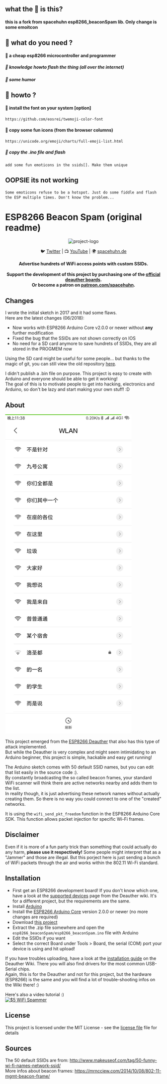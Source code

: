 ## what the 🖕 is this?
#### this is a fork from spacehuhn esp8266_beaconSpam lib. Only change is some emoitcon 

 ## 🤨 what do you need ?
#### 🤨 a cheap esp8266 microcontroller and programmer
##### 🤨 knowledge howto flash the thing (all over the internet) 
##### 🤨 some humor

## 🙉 howto ?
#### 🙉 install the font on your system [option]
```
https://github.com/eosrei/twemoji-color-font
```
#### 🙉 copy some fun icons (from the browser columns)
```
https://unicode.org/emoji/charts/full-emoji-list.html
```
##### 🤨 copy the .ino file and flash 
```
add some fun emoticons in the ssids[]. Make them unique
```

##  OOPSIE its not working 
```
Some emoticons refuse to be a hotspot. Just do some fiddle and flash the ESP multiple times. Don't know the problem...
```


# ESP8266 Beacon Spam (original readme)

<p align="center"><img alt="project-logo" width="300" src="https://raw.githubusercontent.com/spacehuhn/esp8266_beaconSpam/master/img/beacon_spam.png"></p>
 
<p align="center">
🐦 <a href="https://twitter.com/spacehuhn">Twitter</a>
| 📺 <a href="https://www.youtube.com/channel/UCFmjA6dnjv-phqrFACyI8tw">YouTube</a>
| 🌍 <a href="https://spacehuhn.de">spacehuhn.de</a><br/>
<br>
<b>Advertise hundrets of WiFi access points with custom SSIDs.<br>
<br>
Support the development of this project by purchasing one of the <a href="https://github.com/spacehuhn/esp8266_deauther/wiki/Supported-Devices">official deauther boards</a>.<br/>Or become a patron on <a href="https://patreon.com/spacehuhn" target="_blank">patreon.com/spacehuhn</a>.</b>
</p>

## Changes

I wrote the initial sketch in 2017 and it had some flaws.  
Here are the latest changes (06/2018):  
- Now works with ESP8266 Arduino Core v2.0.0 or newer without **any** further modification
- Fixed the bug that the SSIDs are not shown correctly on IOS
- No need for a SD card anymore to save hundrets of SSIDs, they are all stored in the PROGMEM now

Using the SD card might be useful for some people... but thanks to the magic of git, you can still view the old repository [here](https://github.com/spacehuhn/esp8266_beaconSpam/tree/v1.0). 

I didn't publish a .bin file on purpose. This project is easy to create with Arduino and everyone should be able to get it working!  
The goal of this is to motivate people to get into hacking, electronics and Arduino, so don't be lazy and start making your own stuff! :D

## About

![network scanner](https://raw.githubusercontent.com/spacehuhn/esp8266_beaconSpam/master/img/networkscanner.jpg)

This project emerged from the [ESP8266 Deauther](https://github.com/spacehuhn/esp8266_deauther) that also has this type of attack implemented.  
But while the Deauther is very complex and might seem intimidating to an Arduino beginner, this project is simple, hackable and easy get running!  

The Arduino sketch comes with 50 default SSID names, but you can edit that list easily in the source code :).  
By constantly broadcasting the so called beacon frames, your standard WiFi scanner will think there are active networks nearby and adds them to the list.  
In reality though, it is just advertising these network names without actually creating them. So there is no way you could connect to one of the "created" networks.  

It is using the `wifi_send_pkt_freedom` function in the ESP8266 Arduino Core SDK. This function allows packet injection for specific Wi-Fi frames.  

## Disclaimer

Even if it is more of a fun party trick than something that could actually do any harm, **please use it respectively!**
Some people might interpret that as a "Jammer" and those are illegal. But this porject here is just sending a bunch of WiFi packets through the air and works within the 802.11 Wi-Fi standard.

## Installation

- First get an ESP8266 development board! If you don't know which one, have a look at the [supported devices](https://github.com/spacehuhn/esp8266_deauther/wiki/Supported-Devices) page from the Deauther wiki. It's for a different project, but the requirements are the same.
- Install [Arduino](https://www.arduino.cc/en/Main/software)
- Install the [ESP8266 Arduino Core](https://github.com/esp8266/Arduino#installing-with-boards-manager) version 2.0.0 or newer (no more changes are required)
- Download [this project](https://github.com/spacehuhn/esp8266_beaconSpam/archive/master.zip)
- Extract the .zip file somewhere and open the `esp8266_beaconSpam/esp8266_beaconSpam.ino` file with Arduino
- Edit the SSIDs if you want
- Select the correct Board under Tools > Board, the serial (COM) port your device is using and hit upload!

If you have troubles uploading, have a look at the [installation guide](https://github.com/spacehuhn/esp8266_deauther/wiki/Installation#drivers-and-com-port) on the Deauther Wiki. There you will also find drivers for the most common USB-Serial chips.  
Again, this is for the Deauther and not for this project, but the hardware (ESP8266) is the same and you will find a lot of trouble-shooting infos on the Wiki there! :)  

Here's also a video tutorial :)  
[![$5 WiFi Spammer](https://img.youtube.com/vi/Zq7QNpPxCqE/0.jpg)](https://www.youtube.com/watch?v=Zq7QNpPxCqE)

## License

This project is licensed under the MIT License - see the [license file](LICENSE) file for details

## Sources
 
The 50 default SSIDs are from: http://www.makeuseof.com/tag/50-funny-wi-fi-names-network-ssid/  
More infos about beacon frames: https://mrncciew.com/2014/10/08/802-11-mgmt-beacon-frame/  
